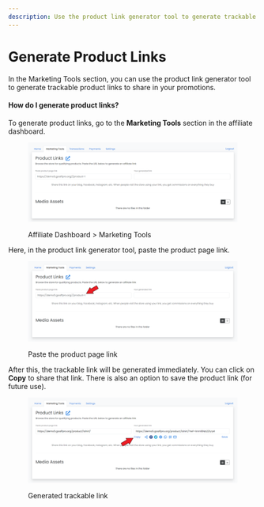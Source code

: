 ```yaml
---
description: Use the product link generator tool to generate trackable product links
---
```


# Generate Product Links

In the Marketing Tools section, you can use the product link generator tool to generate trackable product links to share in your promotions.&#x20;

#### How do I generate product links?&#x20;

To generate product links, go to the **Marketing Tools** section in the affiliate dashboard.

<figure><img src="../../.gitbook/assets/image (3542).png" alt=""><figcaption><p>Affiliate Dashboard > Marketing Tools</p></figcaption></figure>

Here, in the product link generator tool, paste the product page link.&#x20;

<figure><img src="../../.gitbook/assets/Screenshot 2024-06-24 20152f4.png" alt=""><figcaption><p>Paste the product page link</p></figcaption></figure>

After this, the trackable link will be generated immediately. You can click on **Copy** to share that link. There is also an option to save the product link (for future use).&#x20;

<figure><img src="../../.gitbook/assets/Screenshot 2024-06-24v 201546.png" alt=""><figcaption><p>Generated trackable link</p></figcaption></figure>
